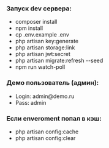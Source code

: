 <h3>Запуск dev сервера:</h3>
<ul>
    <li>composer install</li>
    <li>npm install</li>
    <li>cp .env.example .env</li>
    <li>php artisan key:generate</li>
    <li>php artisan storage:link</li>
    <li>php artisan jwt:secret</li>
    <li>php artisan migrate:refresh --seed</li>
    <li>npm run watch-poll</li>
</ul>
<h3>Демо пользователь (админ):</h3>
<ul>
    <li>Login: admin@demo.ru</li>
    <li>Pass: admin</li>
</ul>
<h3>Если enveroment попал в кэш:</h3>
<ul>
    <li>php artisan config:cache</li>
    <li>php artisan config:clear</li>
</ul>
